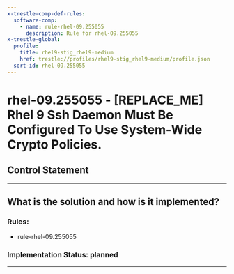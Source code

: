 ```yaml
---
x-trestle-comp-def-rules:
  software-comp:
    - name: rule-rhel-09.255055
      description: Rule for rhel-09.255055
x-trestle-global:
  profile:
    title: rhel9-stig_rhel9-medium
    href: trestle://profiles/rhel9-stig_rhel9-medium/profile.json
  sort-id: rhel-09.255055
---
```


# rhel-09.255055 - \[REPLACE_ME\] Rhel 9 Ssh Daemon Must Be Configured To Use System-Wide Crypto Policies.

## Control Statement

______________________________________________________________________

## What is the solution and how is it implemented?

<!-- For implementation status enter one of: implemented, partial, planned, alternative, not-applicable -->

<!-- Note that the list of rules under ### Rules: is read-only and changes will not be captured after assembly to JSON -->

<!-- Add control implementation description here for control: rhel-09.255055 -->

### Rules:

  - rule-rhel-09.255055

### Implementation Status: planned

______________________________________________________________________
